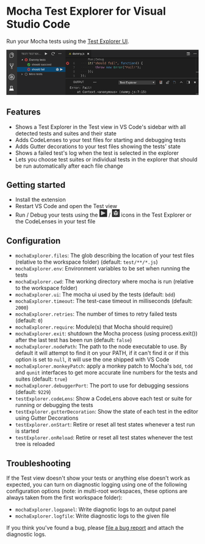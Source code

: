 # Mocha Test Explorer for Visual Studio Code

Run your Mocha tests using the 
[Test Explorer UI](https://marketplace.visualstudio.com/items?itemName=hbenl.vscode-test-explorer).

![Screenshot](img/screenshot.png)

## Features
* Shows a Test Explorer in the Test view in VS Code's sidebar with all detected tests and suites and their state
* Adds CodeLenses to your test files for starting and debugging tests
* Adds Gutter decorations to your test files showing the tests' state
* Shows a failed test's log when the test is selected in the explorer
* Lets you choose test suites or individual tests in the explorer that should be run automatically after each file change

## Getting started
* Install the extension
* Restart VS Code and open the Test view
* Run / Debug your tests using the ![Run](img/run.png) / ![Debug](img/debug.png) icons in the Test Explorer or the CodeLenses in your test file

## Configuration
* `mochaExplorer.files`: The glob describing the location of your test files (relative to the workspace folder) (default: `test/**/*.js`)
* `mochaExplorer.env`: Environment variables to be set when running the tests
* `mochaExplorer.cwd`: The working directory where mocha is run (relative to the workspace folder)
* `mochaExplorer.ui`: The mocha ui used by the tests (default: `bdd`)
* `mochaExplorer.timeout`: The test-case timeout in milliseconds (default: `2000`)
* `mochaExplorer.retries`: The number of times to retry failed tests (default: `0`)
* `mochaExplorer.require`: Module(s) that Mocha should require()
* `mochaExplorer.exit`: shutdown the Mocha process (using process.exit()) after the last test has been run (default: `false`)
* `mochaExplorer.nodePath`: The path to the node executable to use. By default it will attempt to find it on your PATH, if it can't find it or if this option is set to `null`, it will use the one shipped with VS Code
* `mochaExplorer.monkeyPatch`: apply a monkey patch to Mocha's `bdd`, `tdd` and `qunit` interfaces to get more accurate line numbers for the tests and suites (default: `true`)
* `mochaExplorer.debuggerPort`: The port to use for debugging sessions (default: `9229`)
* `testExplorer.codeLens`: Show a CodeLens above each test or suite for running or debugging the tests
* `testExplorer.gutterDecoration`: Show the state of each test in the editor using Gutter Decorations
* `testExplorer.onStart`: Retire or reset all test states whenever a test run is started
* `testExplorer.onReload`: Retire or reset all test states whenever the test tree is reloaded

## Troubleshooting
If the Test view doesn't show your tests or anything else doesn't work as expected, you can turn on diagnostic logging using one of the following configuration options
(note: in multi-root workspaces, these options are always taken from the first workspace folder):
* `mochaExplorer.logpanel`: Write diagnotic logs to an output panel
* `mochaExplorer.logfile`: Write diagnostic logs to the given file

If you think you've found a bug, please [file a bug report](https://github.com/hbenl/vscode-mocha-test-adapter/issues) and attach the diagnostic logs.
